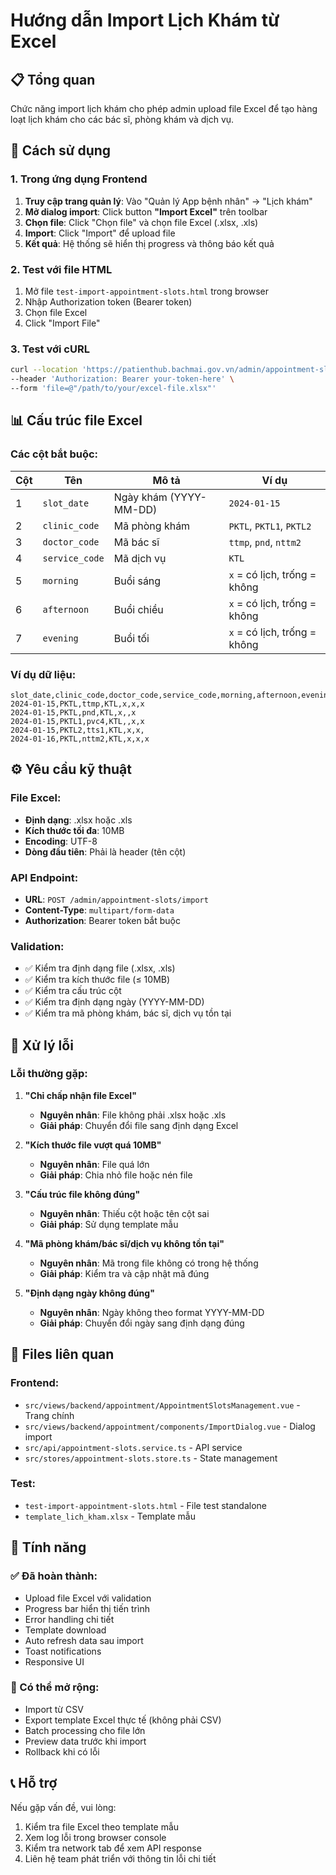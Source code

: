 # Hướng dẫn Import Lịch Khám từ Excel

## 📋 Tổng quan

Chức năng import lịch khám cho phép admin upload file Excel để tạo hàng loạt lịch khám cho các bác sĩ, phòng khám và dịch vụ.

## 🎯 Cách sử dụng

### 1. Trong ứng dụng Frontend

1. **Truy cập trang quản lý**: Vào "Quản lý App bệnh nhân" → "Lịch khám"
2. **Mở dialog import**: Click button **"Import Excel"** trên toolbar
3. **Chọn file**: Click "Chọn file" và chọn file Excel (.xlsx, .xls)
4. **Import**: Click "Import" để upload file
5. **Kết quả**: Hệ thống sẽ hiển thị progress và thông báo kết quả

### 2. Test với file HTML

1. Mở file `test-import-appointment-slots.html` trong browser
2. Nhập Authorization token (Bearer token)
3. Chọn file Excel
4. Click "Import File"

### 3. Test với cURL

```bash
curl --location 'https://patienthub.bachmai.gov.vn/admin/appointment-slots/import' \
--header 'Authorization: Bearer your-token-here' \
--form 'file=@"/path/to/your/excel-file.xlsx"'
```

## 📊 Cấu trúc file Excel

### Các cột bắt buộc:

| Cột | Tên | Mô tả | Ví dụ |
|-----|-----|-------|-------|
| 1 | `slot_date` | Ngày khám (YYYY-MM-DD) | `2024-01-15` |
| 2 | `clinic_code` | Mã phòng khám | `PKTL`, `PKTL1`, `PKTL2` |
| 3 | `doctor_code` | Mã bác sĩ | `ttmp`, `pnd`, `nttm2` |
| 4 | `service_code` | Mã dịch vụ | `KTL` |
| 5 | `morning` | Buổi sáng | `x` = có lịch, trống = không |
| 6 | `afternoon` | Buổi chiều | `x` = có lịch, trống = không |
| 7 | `evening` | Buổi tối | `x` = có lịch, trống = không |

### Ví dụ dữ liệu:

```csv
slot_date,clinic_code,doctor_code,service_code,morning,afternoon,evening
2024-01-15,PKTL,ttmp,KTL,x,x,x
2024-01-15,PKTL,pnd,KTL,x,,x
2024-01-15,PKTL1,pvc4,KTL,,x,x
2024-01-15,PKTL2,tts1,KTL,x,x,
2024-01-16,PKTL,nttm2,KTL,x,x,x
```

## ⚙️ Yêu cầu kỹ thuật

### File Excel:
- **Định dạng**: .xlsx hoặc .xls
- **Kích thước tối đa**: 10MB
- **Encoding**: UTF-8
- **Dòng đầu tiên**: Phải là header (tên cột)

### API Endpoint:
- **URL**: `POST /admin/appointment-slots/import`
- **Content-Type**: `multipart/form-data`
- **Authorization**: Bearer token bắt buộc

### Validation:
- ✅ Kiểm tra định dạng file (.xlsx, .xls)
- ✅ Kiểm tra kích thước file (≤ 10MB)
- ✅ Kiểm tra cấu trúc cột
- ✅ Kiểm tra định dạng ngày (YYYY-MM-DD)
- ✅ Kiểm tra mã phòng khám, bác sĩ, dịch vụ tồn tại

## 🔧 Xử lý lỗi

### Lỗi thường gặp:

1. **"Chỉ chấp nhận file Excel"**
   - **Nguyên nhân**: File không phải .xlsx hoặc .xls
   - **Giải pháp**: Chuyển đổi file sang định dạng Excel

2. **"Kích thước file vượt quá 10MB"**
   - **Nguyên nhân**: File quá lớn
   - **Giải pháp**: Chia nhỏ file hoặc nén file

3. **"Cấu trúc file không đúng"**
   - **Nguyên nhân**: Thiếu cột hoặc tên cột sai
   - **Giải pháp**: Sử dụng template mẫu

4. **"Mã phòng khám/bác sĩ/dịch vụ không tồn tại"**
   - **Nguyên nhân**: Mã trong file không có trong hệ thống
   - **Giải pháp**: Kiểm tra và cập nhật mã đúng

5. **"Định dạng ngày không đúng"**
   - **Nguyên nhân**: Ngày không theo format YYYY-MM-DD
   - **Giải pháp**: Chuyển đổi ngày sang định dạng đúng

## 📁 Files liên quan

### Frontend:
- `src/views/backend/appointment/AppointmentSlotsManagement.vue` - Trang chính
- `src/views/backend/appointment/components/ImportDialog.vue` - Dialog import
- `src/api/appointment-slots.service.ts` - API service
- `src/stores/appointment-slots.store.ts` - State management

### Test:
- `test-import-appointment-slots.html` - File test standalone
- `template_lich_kham.xlsx` - Template mẫu

## 🚀 Tính năng

### ✅ Đã hoàn thành:
- Upload file Excel với validation
- Progress bar hiển thị tiến trình
- Error handling chi tiết
- Template download
- Auto refresh data sau import
- Toast notifications
- Responsive UI

### 🔄 Có thể mở rộng:
- Import từ CSV
- Export template Excel thực tế (không phải CSV)
- Batch processing cho file lớn
- Preview data trước khi import
- Rollback khi có lỗi

## 📞 Hỗ trợ

Nếu gặp vấn đề, vui lòng:
1. Kiểm tra file Excel theo template mẫu
2. Xem log lỗi trong browser console
3. Kiểm tra network tab để xem API response
4. Liên hệ team phát triển với thông tin lỗi chi tiết
